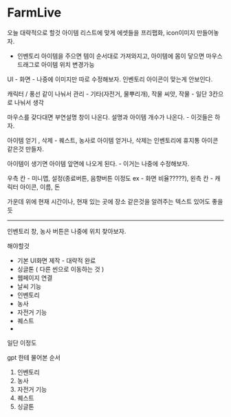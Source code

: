 # FarmLive

오늘 대략적으로 할것
아이템 리스트에 맞게 에셋들을 프리팹화, icon이미지 만들어놓자.

- 인벤토리
  아이템을 주으면 템이 순서대로 가져와지고, 아이템에 몸이 닿으면
  마우스 드래그로 아이템 위치 변경가능



  
UI - 화면 - 나중에 이미지만 따로 수정해보자. 인벤토리 아이콘이 맞는게 안보인다. 


캐릭터 / 풍선 같이 나눠서 관리 - 기타(자전거, 물뿌리개), 작물 씨앗, 작물 - 일단 3칸으로 나눠서 생각

마우스를 갖다대면 부연설명 창이 나온다.
설명과 아이템 개수가 나온다. - 이것들은 하자. 

아이템 얻기 , 삭제 - 퀘스트, 농사로 아이템 얻거나,    삭제는 인벤토리에 휴지통 아이콘 같은것 만들자.

아이템이 생기면 아이템 앞면에 나오게 된다. - 이거는 나중에 수정해보자.

우측 칸 - 미니맵, 설정(종료버튼, 음향버튼 이정도 ex - 화면 비율?????),
왼측 칸 - 캐릭터 아이콘, 이름, 돈

가운데 위에 현재 시간이나, 현재 있는 곳에 장소 같은것을 알려주는 텍스트 있어도 좋을 듯

-------------------------------------------------------

인벤토리 창, 농사 버튼은 나중에 위치 찾아보자.

해야할것
- 기본 UI화면 제작 - 대략적 완료
- 싱글톤 ( 다른 씬으로 이동하는 것 )
- 웹페이지 연결
- 날씨 기능
- 인벤토리
- 농사
- 자전거 기능
- 퀘스트
- 
일단 이정도

gpt 한테 물어본 순서 

1. 인벤토리
2. 농사
3. 자전거 기능
4. 퀘스트
5. 싱글톤

